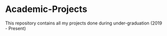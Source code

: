 # Academic-Projects
This repository contains all my projects done during under-graduation (2019 - Present)
